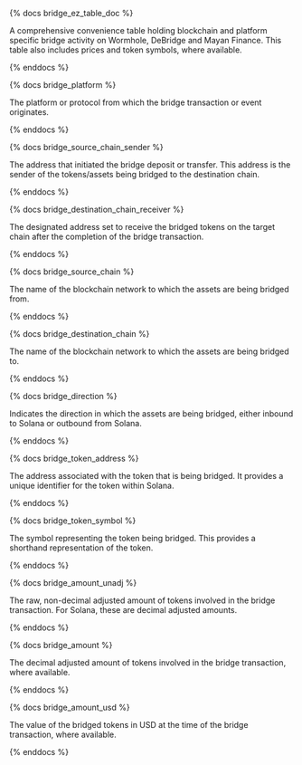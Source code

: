 {% docs bridge_ez_table_doc %}

A comprehensive convenience table holding blockchain and platform specific bridge activity on Wormhole, DeBridge and Mayan Finance. This table also includes prices and token symbols, where available. 

{% enddocs %}

{% docs bridge_platform %}

The platform or protocol from which the bridge transaction or event originates.

{% enddocs %}

{% docs bridge_source_chain_sender %}

The address that initiated the bridge deposit or transfer. This address is the sender of the tokens/assets being bridged to the destination chain.

{% enddocs %}

{% docs bridge_destination_chain_receiver %}

The designated address set to receive the bridged tokens on the target chain after the completion of the bridge transaction.

{% enddocs %}

{% docs bridge_source_chain %}

The name of the blockchain network to which the assets are being bridged from.

{% enddocs %}

{% docs bridge_destination_chain %}

The name of the blockchain network to which the assets are being bridged to.

{% enddocs %}

{% docs bridge_direction %}

Indicates the direction in which the assets are being bridged, either inbound to Solana or outbound from Solana.

{% enddocs %}

{% docs bridge_token_address %}

The address associated with the token that is being bridged. It provides a unique identifier for the token within Solana.

{% enddocs %}

{% docs bridge_token_symbol %}

The symbol representing the token being bridged. This provides a shorthand representation of the token.

{% enddocs %}

{% docs bridge_amount_unadj %}

The raw, non-decimal adjusted amount of tokens involved in the bridge transaction. For Solana, these are decimal adjusted amounts.

{% enddocs %}

{% docs bridge_amount %}

The decimal adjusted amount of tokens involved in the bridge transaction, where available.

{% enddocs %}

{% docs bridge_amount_usd %}

The value of the bridged tokens in USD at the time of the bridge transaction, where available.

{% enddocs %}